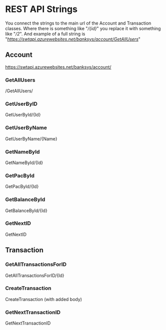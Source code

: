 # REST API Strings
You connect the strings to the main url of the Account and Transaction classes.
Where there is something like "*/{id}*" you replace it with something like "*/2*".
And example of a full string is "*https://swtapi.azurewebsites.net/banksys/account/GetAllUsers*"
## Account
https://swtapi.azurewebsites.net/banksys/account/
### GetAllUsers
/GetAllUsers/
### GetUserByID
GetUserById/{Id}
### GetUserByName
GetUserByName/{Name}
### GetNameById
GetNameById/{Id}
### GetPacById
GetPacById/{Id}
### GetBalanceById
GetBalanceById/{Id}
### GetNextID
GetNextID

## Transaction
### GetAllTransactionsForID
GetAllTransactionsForID/{Id}
### CreateTransaction
CreateTransaction
(with added body)
### GetNextTransactionID
GetNextTransactionID
